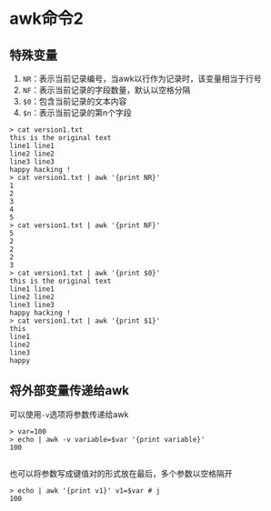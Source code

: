 # awk命令2

## 特殊变量

1. `NR`：表示当前记录编号，当awk以行作为记录时，该变量相当于行号
2. `NF`：表示当前记录的字段数量，默认以空格分隔
3. `$0`：包含当前记录的文本内容
4. `$n`：表示当前记录的第n个字段

```shell
> cat version1.txt
this is the original text
line1 line1
line2 line2
line3 line3
happy hacking !
> cat version1.txt | awk '{print NR}'
1
2
3
4
5
> cat version1.txt | awk '{print NF}'
5
2
2
2
3
> cat version1.txt | awk '{print $0}'
this is the original text
line1 line1
line2 line2
line3 line3
happy hacking !
> cat version1.txt | awk '{print $1}'
this
line1
line2
line3
happy
```

## 将外部变量传递给awk

可以使用`-v`选项将参数传递给awk

```shell
> var=100
> echo | awk -v variable=$var '{print variable}'
100


```

也可以将参数写成键值对的形式放在最后，多个参数以空格隔开

```shell
> echo | awk '{print v1}' v1=$var # j
100
```

